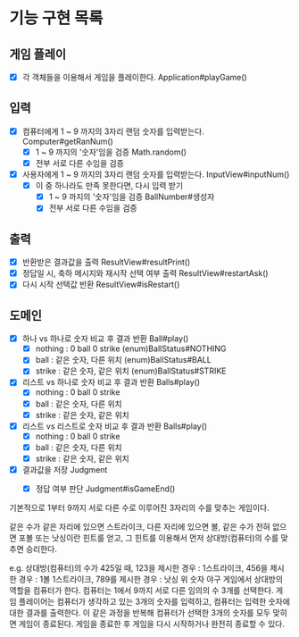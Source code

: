 # 기능 구현 목록

## 게임 플레이
- [x] 각 객체들을 이용해서 게임을 플레이한다. Application#playGame()

## 입력
- [x] 컴퓨터에게 1 ~ 9 까지의 3자리 랜덤 숫자를 입력받는다.  Computer#getRanNum()
  - [x] 1 ~ 9 까지의 '숫자'임을 검증  Math.random()
  - [x] 전부 서로 다른 수임을 검증  
- [x] 사용자에게 1 ~ 9 까지의 3자리 랜덤 숫자를 입력받는다.  InputView#inputNum()
  - [x] 이 중 하나라도 만족 못한다면, 다시 입력 받기
    - [x] 1 ~ 9 까지의 '숫자'임을 검증  BallNumber#생성자
    - [x] 전부 서로 다른 수임을 검증

## 출력
- [x] 반환받은 결과값을 출력  ResultView#resultPrint()
- [x] 정답일 시, 축하 메시지와 재시작 선택 여부 출력  ResultView#restartAsk()
- [x] 다시 시작 선택값 반환  ResultView#isRestart()
    
## 도메인
- [x] 하나 vs 하나로 숫자 비교 후 결과 반환  Ball#play()
  - [x] nothing : 0 ball 0 strike  (enum)BallStatus#NOTHING
  - [x] ball : 같은 숫자, 다른 위치  (enum)BallStatus#BALL
  - [x] strike : 같은 숫자, 같은 위치  (enum)BallStatus#STRIKE
- [x] 리스트 vs 하나로 숫자 비교 후 결과 반환  Balls#play()
  - [x] nothing : 0 ball 0 strike
  - [x] ball : 같은 숫자, 다른 위치
  - [x] strike : 같은 숫자, 같은 위치
- [x] 리스트 vs 리스트로 숫자 비교 후 결과 반환  Balls#play()
  - [x] nothing : 0 ball 0 strike
  - [x] ball : 같은 숫자, 다른 위치
  - [x] strike : 같은 숫자, 같은 위치
- [x] 결과값을 저장  Judgment
  - [x] 정답 여부 판단  Judgment#isGameEnd()


기본적으로 1부터 9까지 서로 다른 수로 이루어진 3자리의 수를 맞추는 게임이다.

같은 수가 같은 자리에 있으면 스트라이크, 
다른 자리에 있으면 볼, 
같은 수가 전혀 없으면 포볼 또는 낫싱이란 힌트를 얻고, 
그 힌트를 이용해서 먼저 상대방(컴퓨터)의 수를 맞추면 승리한다.


e.g. 상대방(컴퓨터)의 수가 425일 때, 123을 제시한 경우 : 1스트라이크, 456을 제시한 경우 : 1볼 1스트라이크, 789를 제시한 경우 : 낫싱
위 숫자 야구 게임에서 상대방의 역할을 컴퓨터가 한다. 컴퓨터는 1에서 9까지 서로 다른 임의의 수 3개를 선택한다. 게 임 플레이어는 컴퓨터가 생각하고 있는 3개의 숫자를 입력하고, 컴퓨터는 입력한 숫자에 대한 결과를 출력한다.
이 같은 과정을 반복해 컴퓨터가 선택한 3개의 숫자를 모두 맞히면 게임이 종료된다.
게임을 종료한 후 게임을 다시 시작하거나 완전히 종료할 수 있다.